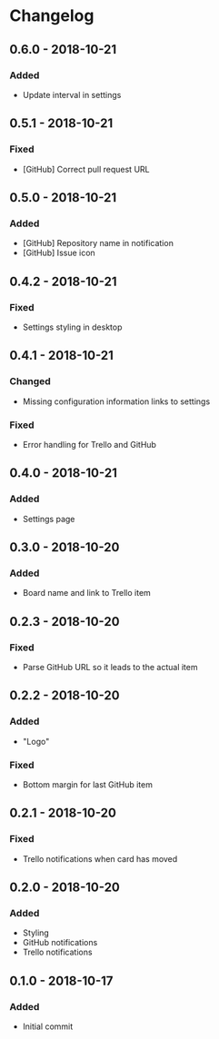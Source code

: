 # Changelog

## 0.6.0 - 2018-10-21

### Added

- Update interval in settings

## 0.5.1 - 2018-10-21

### Fixed

- [GitHub] Correct pull request URL

## 0.5.0 - 2018-10-21

### Added

- [GitHub] Repository name in notification
- [GitHub] Issue icon

## 0.4.2 - 2018-10-21

### Fixed

- Settings styling in desktop

## 0.4.1 - 2018-10-21

### Changed

- Missing configuration information links to settings

### Fixed

- Error handling for Trello and GitHub

## 0.4.0 - 2018-10-21

### Added

- Settings page

## 0.3.0 - 2018-10-20

### Added

- Board name and link to Trello item

## 0.2.3 - 2018-10-20

### Fixed

- Parse GitHub URL so it leads to the actual item

## 0.2.2 - 2018-10-20

### Added

- "Logo"

### Fixed

- Bottom margin for last GitHub item

## 0.2.1 - 2018-10-20

### Fixed

- Trello notifications when card has moved

## 0.2.0 - 2018-10-20

### Added

- Styling
- GitHub notifications
- Trello notifications

## 0.1.0 - 2018-10-17

### Added

- Initial commit
